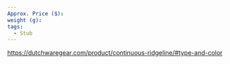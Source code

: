 ```yaml
---
Approx. Price ($): 
weight (g): 
tags:
  - Stub
---
```

https://dutchwaregear.com/product/continuous-ridgeline/#type-and-color
